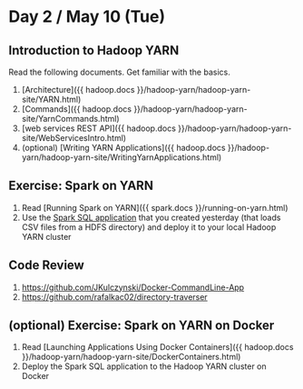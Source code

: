 # Day 2 / May 10 (Tue)

## Introduction to Hadoop YARN

Read the following documents. Get familiar with the basics.

1. [Architecture]({{ hadoop.docs }}/hadoop-yarn/hadoop-yarn-site/YARN.html)
1. [Commands]({{ hadoop.docs }}/hadoop-yarn/hadoop-yarn-site/YarnCommands.html)
1. [web services REST API]({{ hadoop.docs }}/hadoop-yarn/hadoop-yarn-site/WebServicesIntro.html)
1. (optional) [Writing YARN Applications]({{ hadoop.docs }}/hadoop-yarn/hadoop-yarn-site/WritingYarnApplications.html)

## Exercise: Spark on YARN

1. Read [Running Spark on YARN]({{ spark.docs }}/running-on-yarn.html)
1. Use the [Spark SQL application](./001.md#exercise-spark-sql-and-hdfs) that you created yesterday (that loads CSV files from a HDFS directory) and deploy it to your local Hadoop YARN cluster

## Code Review

1. https://github.com/JKulczynski/Docker-CommandLine-App
1. https://github.com/rafalkac02/directory-traverser

## (optional) Exercise: Spark on YARN on Docker

1. Read [Launching Applications Using Docker Containers]({{ hadoop.docs }}/hadoop-yarn/hadoop-yarn-site/DockerContainers.html)
1. Deploy the Spark SQL application to the Hadoop YARN cluster on Docker
